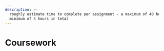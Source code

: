 ```yaml
---
description: >-
  roughly estimate time to complete per assignment - a maximum of 40 hours and a
  minimum of 4 hours in total
---
```


# Coursework

